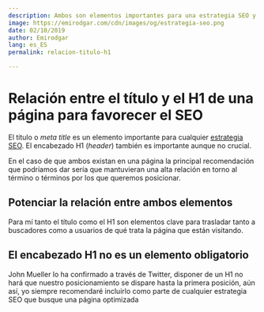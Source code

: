 ```yaml
---
description: Ambos son elementos importantes para una estrategia SEO y deben mantener una relación
image: https://emirodgar.com/cdn/images/og/estrategia-seo.png
date: 02/10/2019
author: Emirodgar
lang: es_ES
permalink: relacion-titulo-h1

--- 
```


# Relación entre el título y el H1 de una página para favorecer el SEO

El título o *meta title* es un elemento importante para cualquier [estrategia SEO](https://emirodgar.com/estrategia-seo). El encabezado H1 (*header*) también es importante aunque no crucial.

En el caso de que ambos existan en una página la principal recomendación que podríamos dar sería que mantuvieran una alta relación en torno al término o términos por los que queremos posicionar.

## Potenciar la relación entre ambos elementos

Para mí tanto el título como el H1 son elementos clave para trasladar tanto a buscadores como a usuarios de qué trata la página que están visitando.

## El encabezado H1 no es un elemento obligatorio

John Mueller lo ha confirmado a través de Twitter, disponer de un H1 no hará que nuestro posicionamiento se dispare hasta la primera posición, aún así, yo siempre recomendaré incluirlo como parte de cualquier estrategia SEO que busque una página optimizada

<amp-twitter 
  width="375"
  height="472"
  layout="responsive"
  data-tweetid="1171488591748296705">
</amp-twitter>
<!--stackedit_data:
eyJoaXN0b3J5IjpbLTkwMjc1NDE1NF19
-->